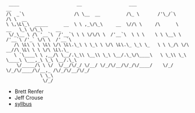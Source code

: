 	 ____                      __                  ___                           __                  
	/\  _`\                   /\ \__  __          /\_ \       /'\_/`\           /\ \  __             
	\ \,\L\_\  _____      __  \ \ ,_\/\_\     __  \//\ \     /\      \     __   \_\ \/\_\     __     
	 \/_\__ \ /\ '__`\  /'__`\ \ \ \/\/\ \  /'__`\  \ \ \    \ \ \__\ \  /'__`\ /'_` \/\ \  /'__`\   
	   /\ \L\ \ \ \L\ \/\ \L\.\_\ \ \_\ \ \/\ \L\.\_ \_\ \_   \ \ \_/\ \/\  __//\ \L\ \ \ \/\ \L\.\_ 
	   \ `\____\ \ ,__/\ \__/.\_\\ \__\\ \_\ \__/.\_\/\____\   \ \_\\ \_\ \____\ \___,_\ \_\ \__/.\_\
	    \/_____/\ \ \/  \/__/\/_/ \/__/ \/_/\/__/\/_/\/____/    \/_/ \/_/\/____/\/__,_ /\/_/\/__/\/_/
	             \ \_\                                                                               
	              \/_/                                                                               
	              

* Brett Renfer
* Jeff Crouse
* [syllbus](http://itp.nyu.edu/syllabus/SpatialMedia-Spring2013.pdf)